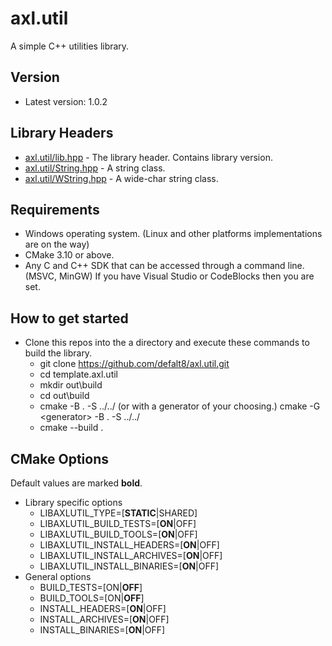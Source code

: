 # axl.util

A simple C++ utilities library.

## Version

- Latest version: 1.0.2

## Library Headers

- [axl.util/lib.hpp](/include/axl.util/lib.hpp) - The library header. Contains library version.
- [axl.util/String.hpp](/include/axl.util/String.hpp) - A string class.
- [axl.util/WString.hpp](/include/axl.util/WString.hpp) - A wide-char string class.

## Requirements

- Windows operating system. (Linux and other platforms implementations are on the way)
- CMake 3.10 or above.
- Any C and C++ SDK that can be accessed through a command line. (MSVC, MinGW) If you have Visual Studio or CodeBlocks then you are set.

## How to get started

- Clone this repos into the a directory and execute these commands to build the library.
  - git clone https://github.com/defalt8/axl.util.git
  - cd template.axl.util
  - mkdir out\\build
  - cd out\\build
  - cmake -B . -S ../../ (or with a generator of your choosing.) cmake -G \<generator\> -B . -S ../../
  - cmake --build .

## CMake Options

Default values are marked **bold**.

- Library specific options
  - LIBAXLUTIL_TYPE=[**STATIC**|SHARED]
  - LIBAXLUTIL_BUILD_TESTS=[**ON**|OFF]
  - LIBAXLUTIL_BUILD_TOOLS=[**ON**|OFF]
  - LIBAXLUTIL_INSTALL_HEADERS=[**ON**|OFF]
  - LIBAXLUTIL_INSTALL_ARCHIVES=[**ON**|OFF]
  - LIBAXLUTIL_INSTALL_BINARIES=[**ON**|OFF]
- General options
  - BUILD_TESTS=[ON|**OFF**]
  - BUILD_TOOLS=[ON|**OFF**]
  - INSTALL_HEADERS=[**ON**|OFF]
  - INSTALL_ARCHIVES=[**ON**|OFF]
  - INSTALL_BINARIES=[**ON**|OFF]
  
